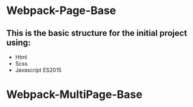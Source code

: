 # Webpack-Page-Base

## This is the basic structure for the initial project using:

* Html
* Scss
* Javascript ES2015

# Webpack-MultiPage-Base

